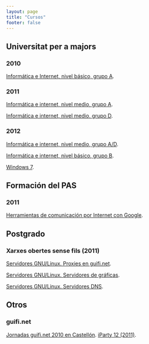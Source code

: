 ```yaml
---
layout: page
title: "Cursos"
footer: false
---
```


Universitat per a majors
------------------------
### 2010
[Informática e Internet, nivel básico, grupo A](../../2010-iib-a/index.html).

### 2011
[Informática e internet, nivel medio, grupo A](../../2011-iim-a/index.html).

[Informática e internet, nivel medio, grupo D](../../2011-iim-d/index.html).

### 2012
[Informática e internet, nivel medio, grupo A/D](../../unimajors/2011-iim/index.html).

[Informática e internet, nivel básico, grupo B](../../unimajors/2012-iii/index.html).

[Windows 7](../../unimajors/windows7/index.html).

Formación del PAS
-----------------
### 2011
[Herramientas de comunicación por Internet con Google](../../google/index.html).

Postgrado
---------
### Xarxes obertes sense fils (2011)
[Servidores GNU/Linux. Proxies en guifi.net](../../guifi_linux/index.html).

[Servidores GNU/Linux. Servidores de gráficas](../../guifi_linux/graph.html).

[Servidores GNU/Linux. Servidores DNS](../../guifi_linux/dns.html).

Otros
-----
### guifi.net
[Jornadas guifi.net 2010 en Castellón](http://www.enruta.me/slides/guifinet).
[iParty 12 (2011)](http://www.enruta.me/slides/iparty).
